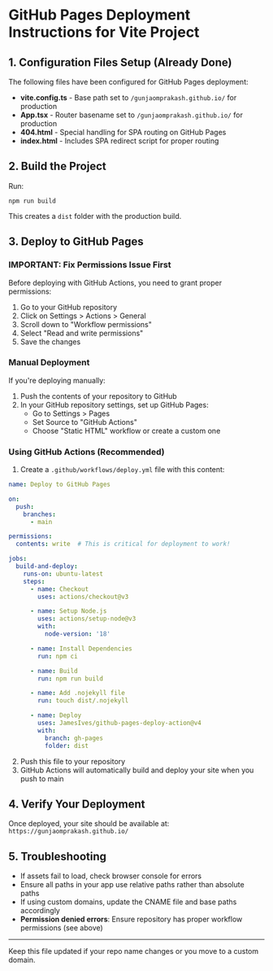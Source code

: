 # GitHub Pages Deployment Instructions for Vite Project

## 1. Configuration Files Setup (Already Done)

The following files have been configured for GitHub Pages deployment:

- **vite.config.ts** - Base path set to `/gunjaomprakash.github.io/` for production
- **App.tsx** - Router basename set to `/gunjaomprakash.github.io/` for production
- **404.html** - Special handling for SPA routing on GitHub Pages
- **index.html** - Includes SPA redirect script for proper routing

## 2. Build the Project

Run:
```
npm run build
```
This creates a `dist` folder with the production build.

## 3. Deploy to GitHub Pages

### IMPORTANT: Fix Permissions Issue First

Before deploying with GitHub Actions, you need to grant proper permissions:

1. Go to your GitHub repository
2. Click on Settings > Actions > General
3. Scroll down to "Workflow permissions"
4. Select "Read and write permissions"
5. Save the changes

### Manual Deployment
If you're deploying manually:

1. Push the contents of your repository to GitHub
2. In your GitHub repository settings, set up GitHub Pages:
   - Go to Settings > Pages
   - Set Source to "GitHub Actions"
   - Choose "Static HTML" workflow or create a custom one

### Using GitHub Actions (Recommended)

1. Create a `.github/workflows/deploy.yml` file with this content:

```yaml
name: Deploy to GitHub Pages

on:
  push:
    branches:
      - main

permissions:
  contents: write  # This is critical for deployment to work!

jobs:
  build-and-deploy:
    runs-on: ubuntu-latest
    steps:
      - name: Checkout
        uses: actions/checkout@v3

      - name: Setup Node.js
        uses: actions/setup-node@v3
        with:
          node-version: '18'

      - name: Install Dependencies
        run: npm ci

      - name: Build
        run: npm run build

      - name: Add .nojekyll file
        run: touch dist/.nojekyll

      - name: Deploy
        uses: JamesIves/github-pages-deploy-action@v4
        with:
          branch: gh-pages
          folder: dist
```

2. Push this file to your repository
3. GitHub Actions will automatically build and deploy your site when you push to main

## 4. Verify Your Deployment

Once deployed, your site should be available at:
`https://gunjaomprakash.github.io/`

## 5. Troubleshooting

- If assets fail to load, check browser console for errors
- Ensure all paths in your app use relative paths rather than absolute paths
- If using custom domains, update the CNAME file and base paths accordingly
- **Permission denied errors**: Ensure repository has proper workflow permissions (see above)

---

Keep this file updated if your repo name changes or you move to a custom domain.
